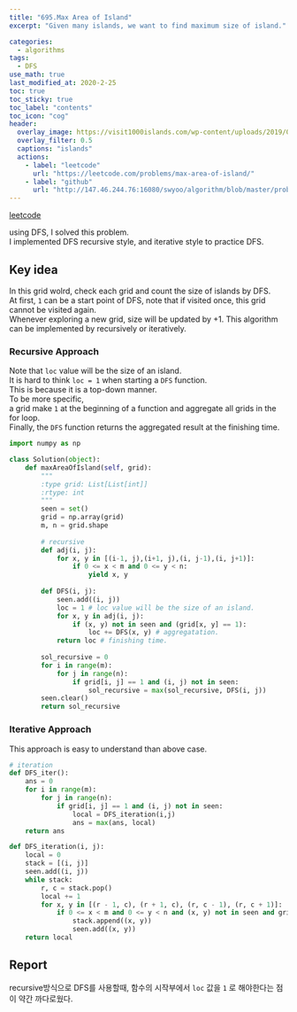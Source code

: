 ```yaml
---
title: "695.Max Area of Island"
excerpt: "Given many islands, we want to find maximum size of island."

categories:
  - algorithms
tags:
  - DFS
use_math: true
last_modified_at: 2020-2-25
toc: true
toc_sticky: true
toc_label: "contents"
toc_icon: "cog"
header: 
  overlay_image: https://visit1000islands.com/wp-content/uploads/2019/03/CF006549_downsized-1500x710.jpg
  overlay_filter: 0.5
  captions: "islands"
  actions:
    - label: "leetcode"
      url: "https://leetcode.com/problems/max-area-of-island/"
    - label: "github"
      url: "http://147.46.244.76:16080/swyoo/algorithm/blob/master/problem/BFSDFS/695_Maxarea_island.ipynb"
---
```


[leetcode](https://leetcode.com/problems/max-area-of-island/)

  using DFS, I solved this problem.  
I implemented DFS recursive style, and iterative style to practice DFS.

## Key idea
  In this grid wolrd, check each grid and count the size of islands by DFS.  
At first, `1` can be a start point of DFS, note that if visited once, this grid cannot be visited again.  
Whenever exploring a new grid, size will be updated by +1.
This algorithm can be implemented by recursively or iteratively.

### Recursive Approach
  Note that `loc` value will be the size of an island.  
It is hard to think `loc = 1` when starting a `DFS` function.  
This is because it is a top-down manner.  
To be more specific,  
a grid make `1` at the beginning of a function and aggregate all grids in the for loop.  
Finally, the `DFS` function returns the aggregated result at the finishing time.

```python
import numpy as np

class Solution(object):
    def maxAreaOfIsland(self, grid):
        """
        :type grid: List[List[int]]
        :rtype: int
        """
        seen = set()
        grid = np.array(grid)
        m, n = grid.shape
        
        # recursive 
        def adj(i, j):
            for x, y in [(i-1, j),(i+1, j),(i, j-1),(i, j+1)]:
                if 0 <= x < m and 0 <= y < n:
                    yield x, y
                    
        def DFS(i, j):
            seen.add((i, j))
            loc = 1 # loc value will be the size of an island.
            for x, y in adj(i, j):
                if (x, y) not in seen and (grid[x, y] == 1):
                    loc += DFS(x, y) # aggregatation.
            return loc # finishing time.
        
        sol_recursive = 0
        for i in range(m):
            for j in range(n):
                if grid[i, j] == 1 and (i, j) not in seen:
                    sol_recursive = max(sol_recursive, DFS(i, j)) 
        seen.clear()
        return sol_recursive
```

### Iterative Approach
 This approach is easy to understand than above case.

```python
# iteration
def DFS_iter():
    ans = 0
    for i in range(m):
        for j in range(n):
            if grid[i, j] == 1 and (i, j) not in seen:
            	local = DFS_iteration(i,j)
            	ans = max(ans, local)
 	return ans
```

```python
def DFS_iteration(i, j):
    local = 0
    stack = [(i, j)]
    seen.add((i, j))
    while stack:
        r, c = stack.pop()
        local += 1
        for x, y in [(r - 1, c), (r + 1, c), (r, c - 1), (r, c + 1)]:
            if 0 <= x < m and 0 <= y < n and (x, y) not in seen and grid[x, y] == 1:
                stack.append((x, y))
                seen.add((x, y))
    return local
```



## Report

recursive방식으로 DFS를 사용할때, 함수의 시작부에서 `loc` 값을 `1` 로 해야한다는 점이 약간 까다로웠다. 


